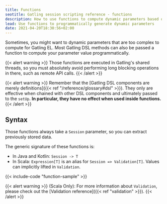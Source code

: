 ```yaml
---
title: Functions
seotitle: Gatling session scripting reference - functions
description: How to use functions to compute dynamic parameters based on Session data using all the power of programing language of choice (Java, Kotlin or Scala)
lead: Use functions to programmatically generate dynamic parameters
date: 2021-04-20T18:30:56+02:00
---
```


Sometimes, you might want to dynamic parameters that are too complex to compute for Gatling EL.
Most Gatling DSL methods can also be passed a function to compute your parameter value programmatically.

{{< alert warning >}}
Those functions are executed in Gatling's shared threads, so you must absolutely avoid performing long blocking operations in there, such as remote API calls.
{{< /alert >}}

{{< alert warning >}}
Remember that the [Gatling DSL components are merely definitions]({{< ref "/reference/glossary#dsl" >}}). They only are effective when chained with other DSL components and ultimately passed to the `setUp`. **In particular, they have no effect when used inside functions.**
{{< /alert >}}

## Syntax

Those functions always take a `Session` parameter, so you can extract previously stored data.

The generic signature of these functions is:

* In Java and Kotlin: `Session -> T`
* In Scala: `Expression[T]` is an alias for `Session => Validation[T]`. Values can implicitly lifted in `Validation`.

{{< include-code "function-sample" >}}

{{< alert warning >}}
(Scala Only): For more information about `Validation`, please check out the [Validation reference]({{< ref "validation" >}}).
{{< /alert >}}

